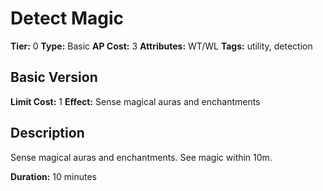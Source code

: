# Detect Magic

**Tier:** 0
**Type:** Basic
**AP Cost:** 3
**Attributes:** WT/WL
**Tags:** utility, detection

## Basic Version
**Limit Cost:** 1
**Effect:** Sense magical auras and enchantments

## Description
Sense magical auras and enchantments. See magic within 10m.

**Duration:** 10 minutes